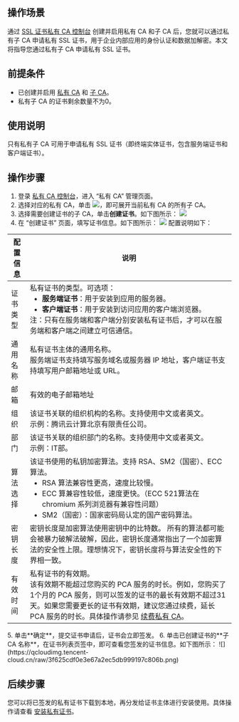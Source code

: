 ## 操作场景
通过 [SSL 证书私有 CA 控制台](https://console.cloud.tencent.com/private-ca) 创建并启用私有 CA 和子 CA 后，您就可以通过私有子 CA 申请私有 SSL 证书，用于企业内部应用的身份认证和数据加解密。本文将指导您通过私有子 CA 申请私有 SSL 证书。

## 前提条件
- 已创建并启用 [私有 CA](https://cloud.tencent.com/document/product/400/72329) 和 [子 CA](https://cloud.tencent.com/document/product/400/72330)。
- 私有子 CA 的证书剩余数量不为0。

## 使用说明
只有私有子 CA 可用于申请私有 SSL 证书（即终端实体证书，包含服务端证书和客户端证书）。

## 操作步骤
1. 登录 [私有 CA 控制台](https://console.cloud.tencent.com/private-ca)，进入 “私有 CA” 管理页面。
2. 选择对应的私有 CA，单击 <img src="https://qcloudimg.tencent-cloud.cn/raw/2a778da88f2967b7115274d776528941.png"/>，即可展开当前私有 CA 的所有子 CA。
3. 选择需要创建证书的子 CA，单击**创建证书**。如下图所示：
![](https://qcloudimg.tencent-cloud.cn/raw/bf83b7da8f0911dbf88c06241ca10cec.png)
4. 在 “创建证书” 页面，填写证书信息。如下图所示：
![](https://qcloudimg.tencent-cloud.cn/raw/f5a182beb1c033efd11383aba851f148.png)
配置说明如下：
<table>
<thead>
  <tr>
    <th>配置信息</th>
    <th>说明</th>
  </tr>
</thead>
<tbody>
  <tr>
    <td>证书类型</td>
    <td>私有证书的类型。可选项：<ul style="margin:0"><li><b>服务端证书</b>：用于安装到应用的服务器。</li><li><b>客户端证书</b>：用于安装到访问应用的客户端浏览器。</li></ul>注：只有在服务端和客户端分别安装私有证书后，才可以在服务端和客户端之间建立可信通信。</td>
  </tr>
  <tr>
    <td>通用名称</td>
    <td>私有证书主体的通用名称。<br>服务端证书支持填写服务域名或服务器 IP 地址，客户端证书支持填写用户邮箱地址或 URL。</td>
  </tr>
  <tr>
    <td>邮箱</td>
    <td>有效的电子邮箱地址</td>
  </tr>
  <tr>
    <td>组织</td>
    <td>该证书关联的组织机构的名称。支持使用中文或者英文。<br>示例：腾讯云计算北京有限责任公司。</td>
  </tr>
  <tr>
    <td>部门</td>
    <td>该证书关联的组织部门的名称。支持使用中文或者英文。<br>示例：IT部。</td>
  </tr>
  <tr>
    <td>算法选择</td>
    <td>该证书使用的私钥加密算法。支持 RSA、SM2（国密）、ECC 算法。<ul style="margin:0"><li>RSA 算法兼容性更高，速度比较慢。</li><li>ECC 算兼容性较低，速度更快。（ECC 521算法在 chromium 系列浏览器有兼容性问题）</li><li>SM2（国密）：国家密码局认定的国产密码算法。</li></ul></td>
  </tr>
  <tr>
    <td>密钥长度</td>
    <td>密钥长度是加密算法使用密钥中的比特数。 所有的算法都可能会被暴力破解法破解，因此，密钥长度通常指出了一个加密算法的安全性上限。理想情况下，密钥长度将与算法安全性的下界相一致。</td>
  </tr>
  <tr>
    <td>有效时间</td>
    <td>私有证书的有效期。<br>该有效期不能超过您购买的 PCA 服务的时长。例如，您购买了1个月的 PCA 服务，则可以签发的证书的最长有效期不超过31天。如果您需要更长的证书有效期，建议您通过续费，延长 PCA 服务的时长。具体操作请参见 <a href="https://cloud.tencent.com/document/product/400/72332">续费私有 CA</a>。</td>
  </tr>
</tbody>
</table>
5. 单击**确定**，提交证书申请后，证书会立即签发。
6. 单击已创建证书的**子 CA 名称**，在证书列表页签中，即可查看您签发的证书信息。如下图所示：
![](https://qcloudimg.tencent-cloud.cn/raw/3f625cdf0e3e67a2ec5db999197c806b.png)

## 后续步骤
您可以将已签发的私有证书下载到本地，再分发给证书主体进行安装使用。具体操作请查看 [安装私有证书](https://cloud.tencent.com/document/product/400/72336#illustrate)。
